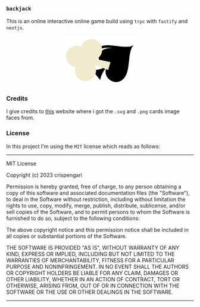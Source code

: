### `backjack`

This is an online interactive online game build using `trpc` with `fastify` and `nextjs`.

<p align="center">
<img src="/logo.png" alt="logo" width="200"/>
</p>

### Credits

I give credits to [this](https://code.google.com/archive/p/vector-playing-cards/downloads) website where i got the `.svg` and `.png` cards image faces from.

### License

In this project I'm using the `MIT` license which reads as follows:

---

MIT License

Copyright (c) 2023 crispengari

Permission is hereby granted, free of charge, to any person obtaining a copy
of this software and associated documentation files (the "Software"), to deal
in the Software without restriction, including without limitation the rights
to use, copy, modify, merge, publish, distribute, sublicense, and/or sell
copies of the Software, and to permit persons to whom the Software is
furnished to do so, subject to the following conditions:

The above copyright notice and this permission notice shall be included in all
copies or substantial portions of the Software.

THE SOFTWARE IS PROVIDED "AS IS", WITHOUT WARRANTY OF ANY KIND, EXPRESS OR
IMPLIED, INCLUDING BUT NOT LIMITED TO THE WARRANTIES OF MERCHANTABILITY,
FITNESS FOR A PARTICULAR PURPOSE AND NONINFRINGEMENT. IN NO EVENT SHALL THE
AUTHORS OR COPYRIGHT HOLDERS BE LIABLE FOR ANY CLAIM, DAMAGES OR OTHER
LIABILITY, WHETHER IN AN ACTION OF CONTRACT, TORT OR OTHERWISE, ARISING FROM,
OUT OF OR IN CONNECTION WITH THE SOFTWARE OR THE USE OR OTHER DEALINGS IN THE
SOFTWARE.

---
